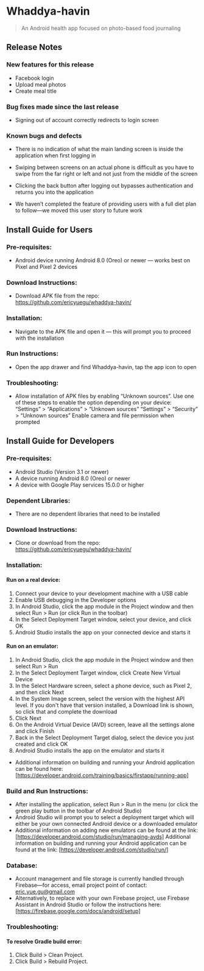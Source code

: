 # Whaddya-havin 
> An Android health app focused on photo-based food journaling
## Release Notes
### New features for this release
* Facebook login
* Upload meal photos
* Create meal title

### Bug fixes made since the last release
* Signing out of account correctly redirects to login screen

### Known bugs and defects
* There is no indication of what the main landing screen is inside the application when first logging in

* Swiping between screens on an actual phone is difficult as you have to swipe from the far right or left and not just from the middle of the screen

* Clicking the back button after logging out bypasses authentication and returns you into the application

* We haven’t completed the feature of providing users with a full diet plan to follow—we moved this user story to future work

## Install Guide for Users
### Pre-requisites:	
* Android device running Android 8.0 (Oreo) or newer — works best on Pixel and Pixel 2 devices

### Download Instructions:
* Download APK file from the repo: https://github.com/ericyuegu/whaddya-havin/

### Installation:
* Navigate to the APK file and open it — this will prompt you to proceed with the installation

### Run Instructions:
* Open the app drawer and find Whaddya-havin, tap the app icon to open

### Troubleshooting: 
* Allow installation of APK files by enabling “Unknown sources”. Use one of these steps to enable the option depending on your device: 
“Settings” > “Applications” > “Unknown sources”
“Settings” > “Security” > “Unknown sources”
Enable camera and file permission when prompted

## Install Guide for Developers
### Pre-requisites:
* Android Studio (Version 3.1 or newer)
* A device running Android 8.0 (Oreo) or newer
* A device with Google Play services 15.0.0 or higher

### Dependent Libraries:
* There are no dependent libraries that need to be installed

### Download Instructions:
* Clone or download from the repo: https://github.com/ericyuegu/whaddya-havin/

### Installation:
#### Run on a real device:
1. Connect your device to your development machine with a USB cable
2. Enable USB debugging in the Developer options
3. In Android Studio, click the app module in the Project window and then select Run > Run (or click Run  in the toolbar)
4. In the Select Deployment Target window, select your device, and click OK
5. Android Studio installs the app on your connected device and starts it
#### Run on an emulator:
1. In Android Studio, click the app module in the Project window and then select Run > Run
2. In the Select Deployment Target window, click Create New Virtual Device
3. In the Select Hardware screen, select a phone device, such as Pixel 2, and then click Next
4. In the System Image screen, select the version with the highest API level. If you don't have that version installed, a Download link is shown, so click that and complete the download
5. Click Next
6. On the Android Virtual Device (AVD) screen, leave all the settings alone and click Finish
7. Back in the Select Deployment Target dialog, select the device you just created and click OK
8. Android Studio installs the app on the emulator and starts it
* Additional information on building and running your Android application can be found here: [https://developer.android.com/training/basics/firstapp/running-app]

### Build and Run Instructions:
* After installing the application, select Run > Run in the menu (or click the green play button in the toolbar of Android Studio)
* Android Studio will prompt you to select a deployment target which will either be your own connected Android device or a downloaded emulator 
* Additional information on adding new emulators can be found at the link: [https://developer.android.com/studio/run/managing-avds]
Additional information on building and running your Android application can be found at the link: [https://developer.android.com/studio/run/]

### Database:
* Account management and file storage is currently handled through Firebase—for access, email project point of contact: eric.yue.gu@gmail.com
* Alternatively, to replace with your own Firebase project, use Firebase Assistant in Android Studio or follow the instructions here: [https://firebase.google.com/docs/android/setup]

### Troubleshooting:
#### To resolve Gradle build error:
1.  Click Build > Clean Project.
2. Click Build > Rebuild Project.

